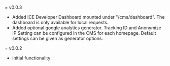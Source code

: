 = v0.0.3
  * Added ICE Developer Dashboard mounted under "/cms/dashboard". The dashboard
    is only available for local requests.
  * Added optional google analytics generator. Tracking ID and Anonymize IP Setting can
    be configured in the CMS for each homepage. Default settings can be given as generator
    options.

= v0.0.2
  * initial functionality